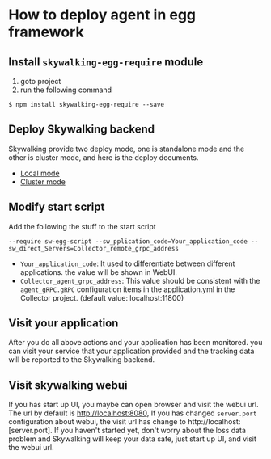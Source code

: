 # How to deploy agent in egg framework

## Install `skywalking-egg-require` module
1. goto project 
2. run the following command
```shell
$ npm install skywalking-egg-require --save
```

## Deploy Skywalking backend
Skywalking provide two deploy mode, one is standalone mode and the other is cluster mode, and here is the deploy documents.
* [Local mode](https://github.com/apache/incubator-skywalking/blob/master/docs/en/Deploy-backend-in-standalone-mode.md)
* [Cluster mode](https://github.com/apache/incubator-skywalking/blob/master/docs/en/Deploy-backend-in-cluster-mode.md)

## Modify start script
Add the following the stuff to the start script
```
--require sw-egg-script --sw_pplication_code=Your_application_code --sw_direct_Servers=Collector_remote_grpc_address
```

* `Your_application_code`: It used to differentiate between different applications. the value will be shown in WebUI.
* `Collector_agent_grpc_address`: This value should be consistent with the `agent_gRPC.gRPC` configuration items in the application.yml in the Collector project. (default value: localhost:11800)


## Visit your application
After you do all above actions and your application has been monitored. you can visit your service that your application provided and the tracking data will be reported to the Skywalking backend.

## Visit skywalking webui
If you has start up UI, you maybe can open browser and visit the webui url. The url by default is [http://localhost:8080](http://localhost:8080), If you has changed `server.port` configuration about webui, the visit url has change to http://localhost:[server.port]. If you haven't started yet, don't worry about the loss data problem and Skywalking will keep your data safe, just start up UI, and visit the webui url.

